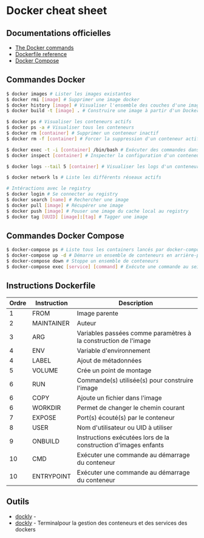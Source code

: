 # Docker cheat sheet


## Documentations officielles

- [The Docker commands](https://docs.docker.com/engine/reference/commandline)
- [Dockerfile reference](https://docs.docker.com/engine/reference/builder/#/dockerfile-reference)
- [Docker Compose](https://docs.docker.com/compose/)

## Commandes Docker

```sh
$ docker images # Lister les images existantes
$ docker rmi [image] # Supprimer une image docker
$ docker history [image] # Visualiser l'ensemble des couches d'une image
$ docker build -t [image] . # Construire une image à partir d'un Dockerfile

$ docker ps # Visualiser les conteneurs actifs
$ docker ps -a # Visualiser tous les conteneurs
$ docker rm [container] # Supprimer un conteneur inactif
$ docker rm -f [container] # Forcer la suppression d'un conteneur actif

$ docker exec -t -i [container] /bin/bash # Exécuter des commandes dans un conteneur actif
$ docker inspect [container] # Inspecter la configuration d'un conteneur

$ docker logs --tail 5 [container] # Visualiser les logs d'un conteneur (les 5 dernières lignes)

$ docker network ls # Liste les différents réseaux actifs

# Intéractions avec le registry
$ docker login # Se connecter au registry
$ docker search [name] # Rechercher une image
$ docker pull [image] # Récupérer une image
$ docker push [image] # Pouser une image du cache local au registry
$ docker tag [UUID] [image]:[tag] # Tagger une image
```

## Commandes Docker Compose

```sh
$ docker-compose ps # Liste tous les containers lancés par docker-compose actifs ou non
$ docker-compose up -d # Démarre un ensemble de conteneurs en arrière-plan
$ docker-compose down # Stoppe un ensemble de conteneurs
$ docker-compose exec [service] [command] # Exécute une commande au sein d'un service
```

## Instructions Dockerfile

|Ordre|Instruction|Description|
|-----|-----------|-----------|
|1|FROM|Image parente|
|2|MAINTAINER|Auteur|
|3|ARG|Variables passées comme paramètres à la construction de l'image|
|4|ENV|Variable d'environnement|
|4|LABEL|Ajout de métadonnées|
|5|VOLUME|Crée un point de montage|
|6|RUN|Commande(s) utilisée(s) pour construire l'image|
|6|COPY|Ajoute un fichier dans l'image|
|6|WORKDIR|Permet de changer le chemin courant|
|7|EXPOSE|Port(s) écouté(s) par le conteneur|
|8|USER|Nom d'utilisateur ou UID à utiliser|
|9|ONBUILD|Instructions exécutées lors de la construction d'images enfants|
|10|CMD|Exécuter une commande au démarrage du conteneur|
|10|ENTRYPOINT|Exécuter une commande au démarrage du conteneur|

## Outils
- [dockly](https://marketplace.visualstudio.com/items?itemName=ms-azuretools.vscode-docker) - 
- [dockly](https://github.com/lirantal/dockly) - Terminalpour la gestion des conteneurs et des services des dockers
